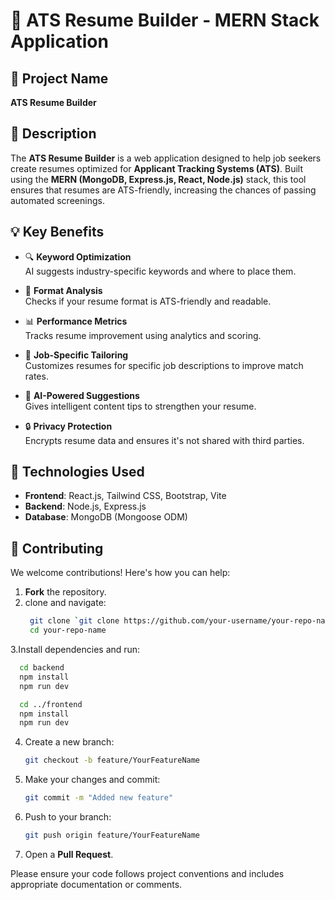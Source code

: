 # 📝 ATS Resume Builder - MERN Stack Application

## 📌 Project Name
**ATS Resume Builder**

## 📄 Description

The **ATS Resume Builder** is a web application designed to help job seekers create resumes optimized for **Applicant Tracking Systems (ATS)**. Built using the **MERN (MongoDB, Express.js, React, Node.js)** stack, this tool ensures that resumes are ATS-friendly, increasing the chances of passing automated screenings.

## 💡 Key Benefits

- 🔍 **Keyword Optimization**  
  AI suggests industry-specific keywords and where to place them.

- 🧾 **Format Analysis**  
  Checks if your resume format is ATS-friendly and readable.

- 📊 **Performance Metrics**  
  Tracks resume improvement using analytics and scoring.

- 🎯 **Job-Specific Tailoring**  
  Customizes resumes for specific job descriptions to improve match rates.

- 🤖 **AI-Powered Suggestions**  
  Gives intelligent content tips to strengthen your resume.

- 🔒 **Privacy Protection**  
  Encrypts resume data and ensures it's not shared with third parties.

## 🧰 Technologies Used

- **Frontend**: React.js, Tailwind CSS, Bootstrap, Vite  
- **Backend**: Node.js, Express.js  
- **Database**: MongoDB (Mongoose ODM)

## 🤝 Contributing

We welcome contributions! Here's how you can help:

1. **Fork** the repository.
2. clone and navigate:
    ```bash
     git clone `git clone https://github.com/your-username/your-repo-name.git`
     cd your-repo-name
     ```
3.Install dependencies and run:
   ```bash 
     cd backend
     npm install
     npm run dev
   ```
   ```bash
     cd ../frontend
     npm install
     npm run dev
   ```
4. Create a new branch:  
   ```bash
   git checkout -b feature/YourFeatureName
   ```
5. Make your changes and commit:  
   ```bash
   git commit -m "Added new feature"
   ```
6. Push to your branch:  
   ```bash
   git push origin feature/YourFeatureName
   ```
7. Open a **Pull Request**.

Please ensure your code follows project conventions and includes appropriate documentation or comments.
